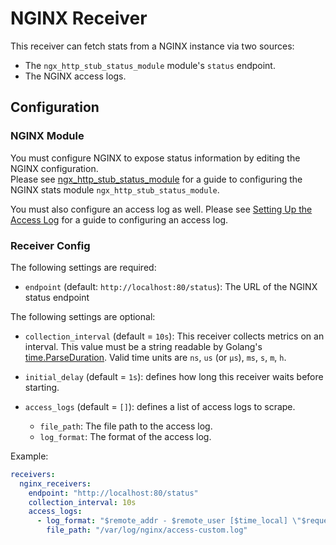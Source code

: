 # NGINX Receiver

This receiver can fetch stats from a NGINX instance via two sources:  
* The `ngx_http_stub_status_module` module's `status` endpoint.
* The NGINX access logs.

## Configuration

### NGINX Module

You must configure NGINX to expose status information by editing the NGINX configuration.  
Please see [ngx_http_stub_status_module](http://nginx.org/en/docs/http/ngx_http_stub_status_module.html) for a guide to configuring the NGINX stats module `ngx_http_stub_status_module`.

You must also configure an access log as well. Please see [Setting Up the Access Log](https://docs.nginx.com/nginx/admin-guide/monitoring/logging/#setting-up-the-access-log) for a guide to configuring an access log.

### Receiver Config

The following settings are required:

- `endpoint` (default: `http://localhost:80/status`): The URL of the NGINX status endpoint

The following settings are optional:

- `collection_interval` (default = `10s`): This receiver collects metrics on an interval. This value must be a string readable by Golang's [time.ParseDuration](https://pkg.go.dev/time#ParseDuration). Valid time units are `ns`, `us` (or `µs`), `ms`, `s`, `m`, `h`.

- `initial_delay` (default = `1s`): defines how long this receiver waits before starting.

- `access_logs` (default = `[]`): defines a list of access logs to scrape.
    - `file_path`: The file path to the access log.
    - `log_format`: The format of the access log.

Example:

```yaml
receivers:
  nginx_receivers:
    endpoint: "http://localhost:80/status"
    collection_interval: 10s
    access_logs:
      - log_format: "$remote_addr - $remote_user [$time_local] \"$request\" $status $body_bytes_sent \"$http_referer\" \"$http_user_agent\" \"$http_x_forwarded_for\"\"$upstream_cache_status\""
        file_path: "/var/log/nginx/access-custom.log"
```

